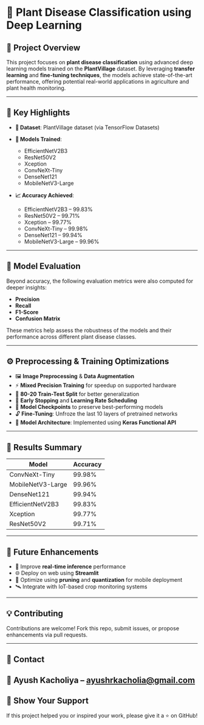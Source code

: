 # 🌱 Plant Disease Classification using Deep Learning

## 🚀 Project Overview

This project focuses on **plant disease classification** using advanced deep learning models trained on the **PlantVillage** dataset. By leveraging **transfer learning** and **fine-tuning techniques**, the models achieve state-of-the-art performance, offering potential real-world applications in agriculture and plant health monitoring.

---

## 📌 Key Highlights

* **📂 Dataset**: PlantVillage dataset (via TensorFlow Datasets)
* **🤖 Models Trained**:

  * EfficientNetV2B3
  * ResNet50V2
  * Xception
  * ConvNeXt-Tiny 
  * DenseNet121 
  * MobileNetV3-Large 
* **📈 Accuracy Achieved**:

  * EfficientNetV2B3 – 99.83%
  * ResNet50V2 – 99.71%
  * Xception – 99.77%
  * ConvNeXt-Tiny – 99.98% 
  * DenseNet121 – 99.94% 
  * MobileNetV3-Large – 99.96% 
---

## 🧪 Model Evaluation

Beyond accuracy, the following evaluation metrics were also computed for deeper insights:

* **Precision**
* **Recall**
* **F1-Score**
* **Confusion Matrix**

These metrics help assess the robustness of the models and their performance across different plant disease classes.

---

## ⚙️ Preprocessing & Training Optimizations

* 🖼️ **Image Preprocessing** & **Data Augmentation**
* ⚡ **Mixed Precision Training** for speedup on supported hardware
* 🔀 **80-20 Train-Test Split** for better generalization
* 🛑 **Early Stopping** and **Learning Rate Scheduling**
* 💾 **Model Checkpoints** to preserve best-performing models
* 🔓 **Fine-Tuning**: Unfroze the last 10 layers of pretrained networks
* 🧱 **Model Architecture**: Implemented using **Keras Functional API**

---

## 🎯 Results Summary

| Model             | Accuracy |
| ----------------- | -------- |
| ConvNeXt-Tiny     | 99.98%   |
| MobileNetV3-Large | 99.96%   |
| DenseNet121       | 99.94%   |
| EfficientNetV2B3  | 99.83%   |
| Xception          | 99.77%   |
| ResNet50V2        | 99.71%   |

---

## 📌 Future Enhancements

* 🏃 Improve **real-time inference** performance
* 🌐 Deploy on web using **Streamlit**
* 📱 Optimize using **pruning** and **quantization** for mobile deployment
* 🛰️ Integrate with IoT-based crop monitoring systems

---

## 💡 Contributing

Contributions are welcome! Fork this repo, submit issues, or propose enhancements via pull requests.

---

## 📩 Contact

📧 Ayush Kacholiya – [ayushrkacholia@gmail.com](mailto:ayushrkacholia@gmail.com)
---

## 🌟 Show Your Support

If this project helped you or inspired your work, please give it a ⭐ on GitHub!

